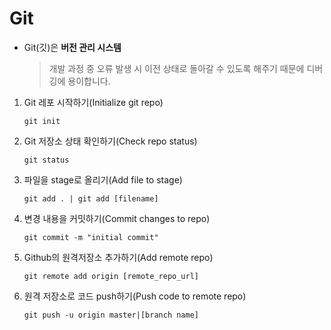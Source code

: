# Git 

* Git(깃)은 **버전 관리 시스템**
  > 개발 과정 중 오류 발생 시 이전 상태로 돌아갈 수 있도록 해주기 때문에 디버깅에 용이합니다.

1. Git 레포 시작하기(Initialize git repo)
    ``` 
    git init
    ```

2. Git 저장소 상태 확인하기(Check repo status)
    ``` 
    git status
    ```

3. 파일을 stage로 올리기(Add file to stage)
    ``` 
    git add . | git add [filename]
    ```

4. 변경 내용을 커밋하기(Commit changes to repo)
    ``` 
    git commit -m "initial commit"
    ```

5. Github의 원격저장소 추가하기(Add remote repo)
    ``` 
    git remote add origin [remote_repo_url]
    ```

6. 원격 저장소로 코드 push하기(Push code to remote repo)
    ``` 
    git push -u origin master|[branch name]
    ```